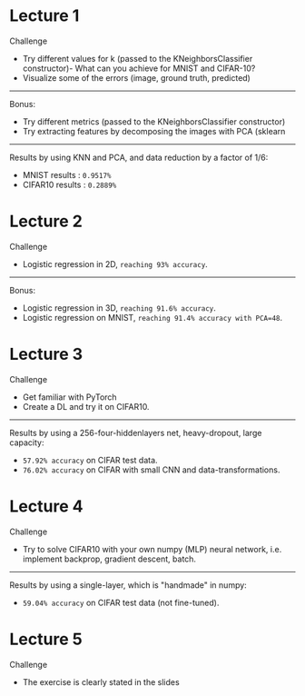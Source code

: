 # Lecture 1

Challenge
- Try different values for k (passed to the KNeighborsClassifier constructor)- What can you achieve for MNIST and CIFAR-10?
- Visualize some of the errors (image, ground truth, predicted)

----------------------------------------------------------------

Bonus: 
- Try different metrics (passed to the KNeighborsClassifier constructor)
- Try extracting features by decomposing the images with PCA (sklearn

----------------------------------------------------------------

Results by using KNN and PCA, and data reduction by a factor of 1/6:
- MNIST results : ``0.9517%``
- CIFAR10 results : ``0.2889%``

# Lecture 2

Challenge
- Logistic regression in 2D, ``reaching 93% accuracy``.

----------------------------------------------------------------

Bonus:
- Logistic regression in 3D, ``reaching 91.6% accuracy``.
- Logistic regression on MNIST, ``reaching 91.4% accuracy with PCA=48``.

# Lecture 3

Challenge
- Get familiar with PyTorch
- Create a DL and try it on CIFAR10.

----------------------------------------------------------------

Results by using a 256-four-hiddenlayers net, heavy-dropout, large capacity:
- ``57.92% accuracy`` on CIFAR test data.
- ``76.02% accuracy`` on CIFAR with small CNN and data-transformations.

# Lecture 4

Challenge
- Try to solve CIFAR10 with your own numpy (MLP) neural network, i.e. implement backprop, gradient descent, batch.

----------------------------------------------------------------

Results by using a single-layer, which is "handmade" in numpy:
- ``59.04% accuracy`` on CIFAR test data (not fine-tuned).

# Lecture 5

Challenge
- The exercise is clearly stated in the slides

